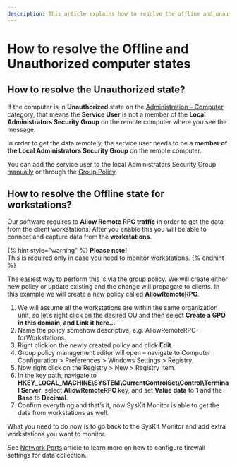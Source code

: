 ```yaml
---
description: This article explains how to resolve the offline and unauthorized computer states shown in SysKit Monitor.
---
```


# How to resolve the Offline and Unauthorized computer states

## How to resolve the Unauthorized state?

If the computer is in **Unauthorized** state on the [Administration – Computer](../get-to-know-syskit-monitor/administration/servers-and-groups.md) category, that means the **Service User** is not a member of the **Local Administrators Security Group** on the remote computer where you see the message.

In order to get the data remotely, the service user needs to be a **member of the Local Administrators Security Group** on the remote computer.

You can add the service user to the local Administrators Security Group [manually](../how-to/service-accounts/add-service-user-manually.md) or through the [Group Policy](../how-to/service-accounts/add-service-user-group-policy.md).

## How to resolve the Offline state for workstations?

Our software requires to **Allow Remote RPC traffic** in order to get the data from the client workstations. After you enable this you will be able to connect and capture data from the **workstations**.

{% hint style="warning" %}
**Please note!**  
This is required only in case you need to monitor workstations.
{% endhint %}

The easiest way to perform this is via the group policy. We will create either new policy or update existing and the change will propagate to clients. In this example we will create a new policy called **AllowRemoteRPC**.

1. We will assume all the workstations are within the same organization unit, so let’s right click on the desired OU and then select **Create a GPO in this domain, and Link it here…**
2. Name the policy somehow descriptive, e.g. AllowRemoteRPC-forWorkstations.
3. Right click on the newly created policy and click **Edit**.
4. Group policy management editor will open – navigate to Computer Configuration &gt; Preferences &gt; Windows Settings &gt; Registry.
5. Now right click on the Registry &gt; New &gt; Registry Item.
6. In the key path, navigate to **HKEY\_LOCAL\_MACHINE\SYSTEM\CurrentControlSet\Control\Terminal Server**, select **AllowRemoteRPC** key, and set **Value data** to **1** and the **Base** to **Decimal**.
7. Confirm everything and that’s it, now SysKit Monitor is able to get the data from workstations as well.

What you need to do now is to go back to the SysKit Monitor and add extra workstations you want to monitor.

See [Network Ports](network-ports.md) article to learn more on how to configure firewall settings for data collection.

